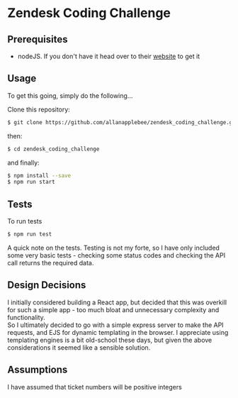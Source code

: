 # Zendesk Coding Challenge

## Prerequisites
- nodeJS. If you don't have it head over to their [website](https://nodejs.org/) to get it

## Usage
To get this going, simply do the following...

Clone this repository:
```sh
$ git clone https://github.com/allanapplebee/zendesk_coding_challenge.git
```
then:
```sh 
$ cd zendesk_coding_challenge 
```
and finally:
```sh
$ npm install --save
$ npm run start
```

## Tests
To run tests
```sh
$ npm run test
```
A quick note on the tests. Testing is not my forte, so I have only included some very basic tests - checking some status codes and checking the API call returns the required data.

## Design Decisions
I initially considered building a React app, but decided that this was overkill for such a simple app - too much bloat and unnecessary complexity and functionality.  
So I ultimately decided to go with a simple express server to make the API requests, and EJS for dynamic templating in the browser. I appreciate using templating engines is a bit old-school these days, but given the above considerations it seemed like a sensible solution.

## Assumptions
I have assumed that ticket numbers will be positive integers
